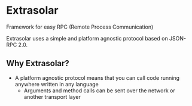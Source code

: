 
# Extrasolar

Framework for easy RPC (Remote Process Communication)

Extrasolar uses a simple and platform agnostic protocol
based on JSON-RPC 2.0.

## Why Extrasolar?

- A platform agnostic protocol means that you can call
  code running anywhere written in any language
  - Arguments and method calls can be sent
    over the network or another transport layer